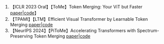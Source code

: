 1. 【ICLR 2023 Oral】【ToMe】Token Merging: Your ViT but Faster [paper](https://arxiv.org/abs/2210.09461)|[code](https://github.com/facebookresearch/ToMe)】
1. 【TPAMI】【LTM】Efficient Visual Transformer by Learnable Token Merging [paper](https://arxiv.org/abs/2407.15219)|[code](https://github.com/Statistical-Deep-Learning/LTM)
1. 【NeurIPS 2024】【PiToMe】Accelerating Transformers with Spectrum-Preserving Token Merging [paper](https://arxiv.org/abs/2405.16148)|[code](https://github.com/hchautran/PiToMe)
